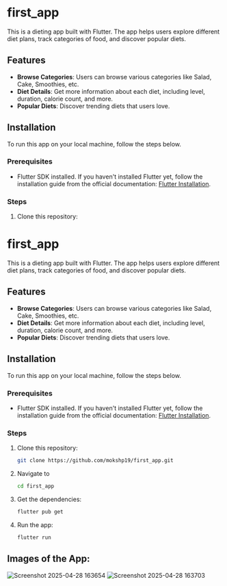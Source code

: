 # first_app

This is a dieting app built with Flutter. The app helps users explore different diet plans, track categories of food, and discover popular diets.

## Features

- **Browse Categories**: Users can browse various categories like Salad, Cake, Smoothies, etc.
- **Diet Details**: Get more information about each diet, including level, duration, calorie count, and more.
- **Popular Diets**: Discover trending diets that users love.

## Installation

To run this app on your local machine, follow the steps below.

### Prerequisites

- Flutter SDK installed. If you haven't installed Flutter yet, follow the installation guide from the official documentation: [Flutter Installation](https://flutter.dev/docs/get-started/install).

### Steps

1. Clone this repository:

# first_app

This is a dieting app built with Flutter. The app helps users explore different diet plans, track categories of food, and discover popular diets.

## Features

- **Browse Categories**: Users can browse various categories like Salad, Cake, Smoothies, etc.
- **Diet Details**: Get more information about each diet, including level, duration, calorie count, and more.
- **Popular Diets**: Discover trending diets that users love.

## Installation

To run this app on your local machine, follow the steps below.

### Prerequisites

- Flutter SDK installed. If you haven't installed Flutter yet, follow the installation guide from the official documentation: [Flutter Installation](https://flutter.dev/docs/get-started/install).

### Steps

1. Clone this repository:

   ```bash
   git clone https://github.com/mokshp19/first_app.git
   ```


2. Navigate to
   ```bash
   cd first_app
   ```

3. Get the dependencies:
   ```bash
   flutter pub get
   ```

4. Run the app:
   ```bash
   flutter run
   ```

## Images of the App:
![Screenshot 2025-04-28 163654](https://github.com/user-attachments/assets/9a4560f5-9849-4e42-814b-e19214cdcdf4)
![Screenshot 2025-04-28 163703](https://github.com/user-attachments/assets/2646d537-c757-4c6a-be02-fab8e8891a73)


